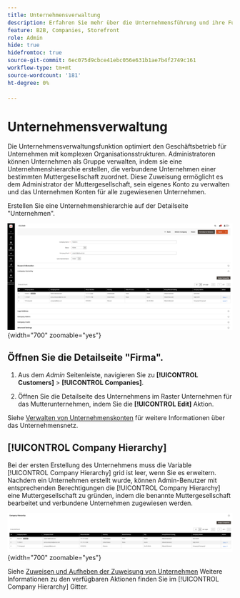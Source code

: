 ```yaml
---
title: Unternehmensverwaltung
description: Erfahren Sie mehr über die Unternehmensführung und ihre Funktionsweise zwischen Unternehmen in B2B.
feature: B2B, Companies, Storefront
role: Admin
hide: true
hidefromtoc: true
source-git-commit: 6ec075d9cbce41ebc056e631b1ae7b4f2749c161
workflow-type: tm+mt
source-wordcount: '181'
ht-degree: 0%

---
```



# Unternehmensverwaltung

Die Unternehmensverwaltungsfunktion optimiert den Geschäftsbetrieb für Unternehmen mit komplexen Organisationsstrukturen. Administratoren können Unternehmen als Gruppe verwalten, indem sie eine Unternehmenshierarchie erstellen, die verbundene Unternehmen einer bestimmten Muttergesellschaft zuordnet. Diese Zuweisung ermöglicht es dem Administrator der Muttergesellschaft, sein eigenes Konto zu verwalten und das Unternehmen Konten für alle zugewiesenen Unternehmen.

Erstellen Sie eine Unternehmenshierarchie auf der Detailseite &quot;Unternehmen&quot;.

![Unternehmensraster](./assets/company-detail-view.png){width="700" zoomable="yes"}

## Öffnen Sie die Detailseite &quot;Firma&quot;.

1. Aus dem _Admin_ Seitenleiste, navigieren Sie zu **[!UICONTROL Customers]** > **[!UICONTROL Companies]**.

1. Öffnen Sie die Detailseite des Unternehmens im Raster Unternehmen für das Mutterunternehmen, indem Sie die **[!UICONTROL Edit]** Aktion.

Siehe [Verwalten von Unternehmenskonten](account-company-manage.md) für weitere Informationen über das Unternehmensnetz.

## [!UICONTROL Company Hierarchy]

Bei der ersten Erstellung des Unternehmens muss die Variable [!UICONTROL Company Hierarchy] grid ist leer, wenn Sie es erweitern. Nachdem ein Unternehmen erstellt wurde, können Admin-Benutzer mit entsprechenden Berechtigungen die [!UICONTROL Company Hierarchy] eine Muttergesellschaft zu gründen, indem die benannte Muttergesellschaft bearbeitet und verbundene Unternehmen zugewiesen werden.

![Hierarchieraster von Unternehmen](./assets/company-hierarchy-grid.png){width="700" zoomable="yes"}

Siehe [Zuweisen und Aufheben der Zuweisung von Unternehmen](assign-companies.md) Weitere Informationen zu den verfügbaren Aktionen finden Sie im [!UICONTROL Company Hierarchy] Gitter.
